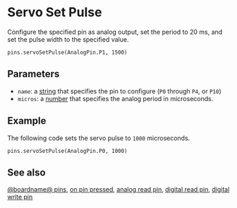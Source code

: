 # Servo Set Pulse

Configure the specified pin as analog output, set the period to 20 ms, and set the pulse width to the specified value.

```sig
pins.servoSetPulse(AnalogPin.P1, 1500)
```

## Parameters

* `name`: a [string](/types/string) that specifies the pin to configure (`P0` through `P4`, or `P10`)
* `micros`: a [number](/types/number) that specifies the analog period in microseconds.

## Example

The following code sets the servo pulse to `1000` microseconds.

```blocks
pins.servoSetPulse(AnalogPin.P0, 1000)
```

## See also

[@boardname@ pins](/device/pins), [on pin pressed](/reference/input/on-pin-pressed), [analog read pin](/reference/pins/analog-read-pin), [digital read pin](/reference/pins/digital-read-pin), [digital write pin](/reference/pins/digital-write-pin)